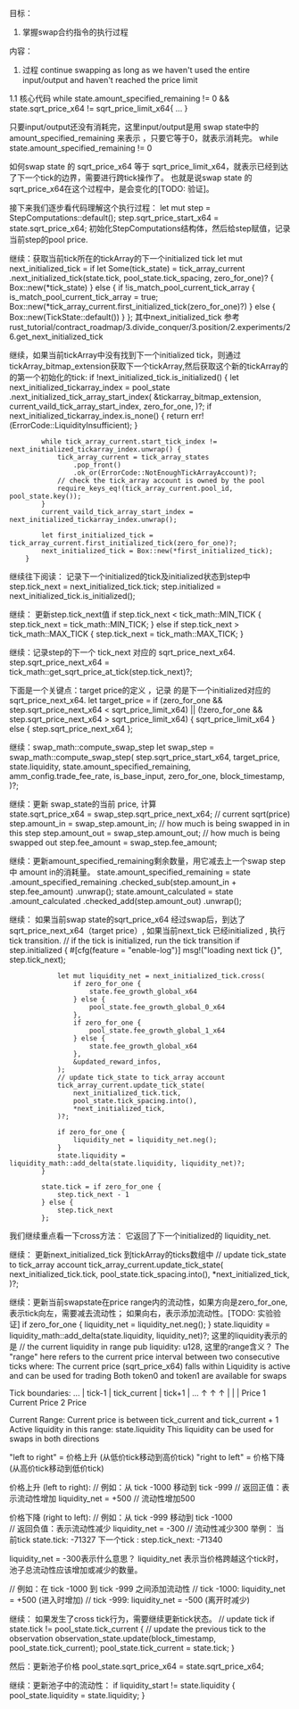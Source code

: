 目标：
1. 掌握swap合约指令的执行过程

内容：
1. 过程
continue swapping as long as we haven't used the entire input/output and haven't reached the price 
limit 

1.1 核心代码
 while state.amount_specified_remaining != 0 && state.sqrt_price_x64 != sqrt_price_limit_x64{
    ...
 }

只要input/output还没有消耗完，这里input/output是用 swap state中的amount_specified_remaining 来表示
，只要它等于0，就表示消耗完。 
while state.amount_specified_remaining != 0 

如何swap state 的 sqrt_price_x64 等于 sqrt_price_limit_x64，就表示已经到达了下一个tick的边界，需要进行跨tick操作了。 也就是说swap state 的 sqrt_price_x64在这个过程中，是会变化的[TODO: 验证]。 


接下来我们逐步看代码理解这个执行过程：
        let mut step = StepComputations::default();
        step.sqrt_price_start_x64 = state.sqrt_price_x64;
初始化StepComputations结构体，然后给step赋值，记录当前step的pool price.


继续：获取当前tick所在的tickArray的下一个initialized tick
let mut next_initialized_tick = if let Some(tick_state) = tick_array_current
            .next_initialized_tick(state.tick, pool_state.tick_spacing, zero_for_one)?
        {
            Box::new(*tick_state)
        } else {
            if !is_match_pool_current_tick_array {
                is_match_pool_current_tick_array = true;
                Box::new(*tick_array_current.first_initialized_tick(zero_for_one)?)
            } else {
                Box::new(TickState::default())
            }
        };
其中next_initialized_tick 参考 rust_tutorial/contract_roadmap/3.divide_conquer/3.position/2.experiments/26.get_next_initialized_tick


继续，如果当前tickArray中没有找到下一个initialized tick，则通过tickArray_bitmap_extension获取下一个tickArray,然后获取这个新的tickArray的的第一个初始化的tick:
        if !next_initialized_tick.is_initialized() {
            let next_initialized_tickarray_index = pool_state
                .next_initialized_tick_array_start_index(
                    &tickarray_bitmap_extension,
                    current_vaild_tick_array_start_index,
                    zero_for_one,
                )?;
            if next_initialized_tickarray_index.is_none() {
                return err!(ErrorCode::LiquidityInsufficient);
            }

            while tick_array_current.start_tick_index != next_initialized_tickarray_index.unwrap() {
                tick_array_current = tick_array_states
                    .pop_front()
                    .ok_or(ErrorCode::NotEnoughTickArrayAccount)?;
                // check the tick_array account is owned by the pool
                require_keys_eq!(tick_array_current.pool_id, pool_state.key());
            }
            current_vaild_tick_array_start_index = next_initialized_tickarray_index.unwrap();

            let first_initialized_tick = tick_array_current.first_initialized_tick(zero_for_one)?;
            next_initialized_tick = Box::new(*first_initialized_tick);
        }


继续往下阅读：  记录下一个initialized的tick及initialized状态到step中
step.tick_next = next_initialized_tick.tick;
step.initialized = next_initialized_tick.is_initialized();


继续： 更新step.tick_next值
  if step.tick_next < tick_math::MIN_TICK {
            step.tick_next = tick_math::MIN_TICK;
        } else if step.tick_next > tick_math::MAX_TICK {
            step.tick_next = tick_math::MAX_TICK;
 }


继续：记录step的下一个 tick_next 对应的 sqrt_price_next_x64.
        step.sqrt_price_next_x64 = tick_math::get_sqrt_price_at_tick(step.tick_next)?;


下面是一个关键点：target price的定义 ，记录 的是下一个initialized对应的sqrt_price_next_x64.
      let target_price = if (zero_for_one && step.sqrt_price_next_x64 < sqrt_price_limit_x64)
            || (!zero_for_one && step.sqrt_price_next_x64 > sqrt_price_limit_x64)
        {
            sqrt_price_limit_x64
        } else {
            step.sqrt_price_next_x64
        };


继续：swap_math::compute_swap_step 
    let swap_step = swap_math::compute_swap_step(
            step.sqrt_price_start_x64,
            target_price,
            state.liquidity,
            state.amount_specified_remaining,
            amm_config.trade_fee_rate,
            is_base_input,
            zero_for_one,
            block_timestamp,
        )?;

继续：更新 swap_state的当前 price, 计算    
        state.sqrt_price_x64 = swap_step.sqrt_price_next_x64;  // current sqrt(price)
        step.amount_in = swap_step.amount_in;         // how much is being swapped in in this step
        step.amount_out = swap_step.amount_out;      // how much is being swapped out
        step.fee_amount = swap_step.fee_amount;


继续：更新amount_specified_remaining剩余数量，用它减去上一个swap step中 amount in的消耗量。
  state.amount_specified_remaining = state
                .amount_specified_remaining
                .checked_sub(step.amount_in + step.fee_amount)
                .unwrap();
            state.amount_calculated = state
                .amount_calculated
                .checked_add(step.amount_out)
                .unwrap();

继续： 如果当前swap state的sqrt_price_x64 经过swap后，到达了sqrt_price_next_x64（target price）,
如果当前next_tick 已经initialized , 执行tick transition.
  // if the tick is initialized, run the tick transition
            if step.initialized {
                #[cfg(feature = "enable-log")]
                msg!("loading next tick {}", step.tick_next);

                let mut liquidity_net = next_initialized_tick.cross(
                    if zero_for_one {
                        state.fee_growth_global_x64
                    } else {
                        pool_state.fee_growth_global_0_x64
                    },
                    if zero_for_one {
                        pool_state.fee_growth_global_1_x64
                    } else {
                        state.fee_growth_global_x64
                    },
                    &updated_reward_infos,
                );
                // update tick_state to tick_array account
                tick_array_current.update_tick_state(
                    next_initialized_tick.tick,
                    pool_state.tick_spacing.into(),
                    *next_initialized_tick,
                )?;

                if zero_for_one {
                    liquidity_net = liquidity_net.neg();
                }
                state.liquidity = liquidity_math::add_delta(state.liquidity, liquidity_net)?;
            }

            state.tick = if zero_for_one {
                step.tick_next - 1
            } else {
                step.tick_next
            };


我们继续重点看一下cross方法： 它返回了下一个initialized的 liquidity_net. 

继续： 更新next_initialized_tick 到tickArray的ticks数组中
     // update tick_state to tick_array account
                tick_array_current.update_tick_state(
                    next_initialized_tick.tick,
                    pool_state.tick_spacing.into(),
                    *next_initialized_tick,
                )?;


继续：更新当前swapstate在price range内的流动性，如果方向是zero_for_one, 表示tick向左，需要减去流动性；
如果向右，表示添加流动性。[TODO: 实验验证]
if zero_for_one {
    liquidity_net = liquidity_net.neg();
}
state.liquidity = liquidity_math::add_delta(state.liquidity, liquidity_net)?;
这里的liquidity表示的是
   // the current liquidity in range
    pub liquidity: u128,
这里的range含义？
The "range" here refers to the current price interval between two consecutive ticks where:
The current price (sqrt_price_x64) falls within
Liquidity is active and can be used for trading
Both token0 and token1 are available for swaps

Tick boundaries: ... | tick-1 | tick_current | tick+1 | ...
                    ↑         ↑              ↑
                    |         |              |
                Price 1    Current       Price 2
                          Price

Current Range:
Current price is between tick_current and tick_current + 1
Active liquidity in this range: state.liquidity
This liquidity can be used for swaps in both directions

"left to right" = 价格上升 (从低价tick移动到高价tick)
"right to left" = 价格下降 (从高价tick移动到低价tick)

价格上升 (left to right):
// 例如：从 tick -1000 移动到 tick -999
// 返回正值：表示流动性增加
liquidity_net = +500  // 流动性增加500

价格下降 (right to left):
// 例如：从 tick -999 移动到 tick -1000  
// 返回负值：表示流动性减少
liquidity_net = -300  // 流动性减少300
举例： 
当前tick state.tick: -71327
下一个tick : step.tick_next: -71340

liquidity_net = -300表示什么意思？
liquidity_net 表示当价格跨越这个tick时，池子总流动性应该增加或减少的数量。

// 例如：在 tick -1000 到 tick -999 之间添加流动性
// tick -1000: liquidity_net = +500 (进入时增加)
// tick -999: liquidity_net = -500 (离开时减少)

继续： 如果发生了cross tick行为，需要继续更新tick状态。
    // update tick
    if state.tick != pool_state.tick_current {
        // update the previous tick to the observation
        observation_state.update(block_timestamp, pool_state.tick_current);
        pool_state.tick_current = state.tick;
    }

然后：更新池子价格
    pool_state.sqrt_price_x64 = state.sqrt_price_x64;

继续：更新池子中的流动性：
    if liquidity_start != state.liquidity {
        pool_state.liquidity = state.liquidity;
    }

